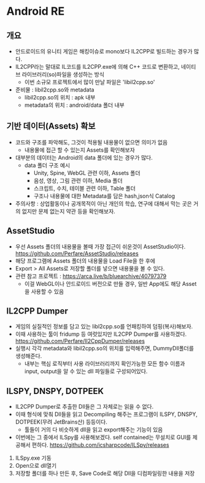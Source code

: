 # Android RE

## 개요

- 안드로이드의 유니티 게임은 해킹이슈로 mono보다 IL2CPP로 빌드하는 경우가 많다.
- IL2CPP라는 말대로 IL코드를 IL2CPP.exe에 의해 C++ 코드로 변환하고, 네이티브 라이브러리(so)파일을 생성하는 방식
  - 이번 소규모 프로젝트에서 많이 만날 파일은 'libil2cpp.so'
- 준비물 : libil2cpp.so와 metadata
  - libil2cpp.so의 위치 : apk 내부
  - metadata의 위치 : android/data 폴더 내부

## 기반 데이터(Assets) 확보

- 코드와 구조를 파악해도, 그것이 적용될 내용물이 없으면 의미가 없음
  - 내용물에 접근 할 수 있는지 Assets를 확인해보자
- 대부분의 데이터는 Android의 data 폴더에 있는 경우가 많다.
  - data 폴더 구조 예시
    - Unity, Spine, WebGL 관련 이하, Assets 폴더
    - 음성, 영상, 그림 관련 이하, Media 폴더
    - 스크립트, 수치, 테이블 관련 이하, Table 폴더
    - 구조나 내용물에 대한 Metadata를 담은 hash,json식 Catalog
- 주의사항 : 상업활동이나 공개목적이 아닌 개인의 학습, 연구에 대해서 막는 곳은 거의 없지만 문제 없는지 약관 등을 확인해보자.

## AssetStudio

- 우선 Assets 폴더의 내용물을 볼때 가장 접근이 쉬운것이 AssetStudio이다.  
  <https://github.com/Perfare/AssetStudio/releases>
- 해당 프로그램에 Assets 폴더의 내용물을 Load File을 한 후에
- Export > All Assets로 저장할 폴더를 넣으면 내용물을 볼 수 있다.
- 관련 참고 프로젝트 : <https://arca.live/b/bluearchive/40797379>
  - 이걸 WebGL이나 안드로이드 버전으로 만들 경우, 일반 App에도 해당 Asset을 사용할 수 있음

## IL2CPP Dumper

- 게임의 실질적인 정보를 담고 있는 libl2cpp.so를 언패킹하여 덤핑(복사)해보자.
- 이때 사용하는 툴이 fridump 등 여럿있지만 IL2CPP Dumper를 사용하겠다.  
<https://github.com/Perfare/Il2CppDumper/releases>
- 실행시 각각 metadata와 libil2cpp.so의 위치를 입력해주면, DummyDll폴더를 생성해준다.
  - 내부는 핵심 로직부터 사용 라이브러리까지 확인가능한 모든 함수 이름과 input, output을 알 수 있는 dll 파일들로 구성되어있다.

## ILSPY, DNSPY, DOTPEEK

- IL2CPP Dumper로 추출한 Dll들은 그 자체로는 읽을 수 없다.
- 이때 형식에 맞춰 Dll들을 읽고 Decompiling 해주는 프로그램이 ILSPY, DNSPY, DOTPEEK(무려 JetBrains산) 등등이다.
  - 툴들이 거의 다 비슷하게 dll을 읽고 export해주는 기능이 있음
- 이번에는 그 중에서 ILSpy를 사용해보겠다. self contained는 무설치로 GUI를 제공해서 편하다.
<https://github.com/icsharpcode/ILSpy/releases>

1. ILSpy.exe 기동
2. Open으로 dll열기
3. 저장할 폴더를 하나 만든 후, Save Code로 해당 Dll을 디컴파일링한 내용을 저장
